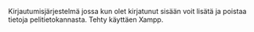 Kirjautumisjärjestelmä jossa kun olet kirjatunut sisään voit lisätä ja poistaa tietoja pelitietokannasta.
Tehty käyttäen Xampp.

